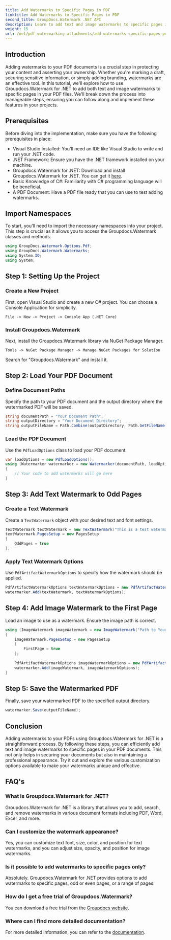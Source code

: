 ```yaml
---
title: Add Watermarks to Specific Pages in PDF
linktitle: Add Watermarks to Specific Pages in PDF
second_title: GroupDocs.Watermark .NET API
description: Learn to add text and image watermarks to specific pages in PDFs using Groupdocs.Watermark for .NET. Follow our detailed guide to secure your documents.
weight: 15
url: /net/pdf-watermarking-attachments/add-watermarks-specific-pages-pdf/
---
```

## Introduction
Adding watermarks to your PDF documents is a crucial step in protecting your content and asserting your ownership. Whether you're marking a draft, securing sensitive information, or simply adding branding, watermarks are an effective tool. In this tutorial, we'll explore how to use Groupdocs.Watermark for .NET to add both text and image watermarks to specific pages in your PDF files. We'll break down the process into manageable steps, ensuring you can follow along and implement these features in your projects.
## Prerequisites
Before diving into the implementation, make sure you have the following prerequisites in place:
- Visual Studio Installed: You'll need an IDE like Visual Studio to write and run your .NET code.
- .NET Framework: Ensure you have the .NET framework installed on your machine.
- Groupdocs.Watermark for .NET: Download and install Groupdocs.Watermark for .NET. You can get it [here](https://releases.groupdocs.com/Watermark/net/).
- Basic Knowledge of C#: Familiarity with C# programming language will be beneficial.
- A PDF Document: Have a PDF file ready that you can use to test adding watermarks.
## Import Namespaces
To start, you'll need to import the necessary namespaces into your project. This step is crucial as it allows you to access the Groupdocs.Watermark classes and methods.
```csharp
using GroupDocs.Watermark.Options.Pdf;
using GroupDocs.Watermark.Watermarks;
using System.IO;
using System;
```
## Step 1: Setting Up the Project
### Create a New Project
First, open Visual Studio and create a new C# project. You can choose a Console Application for simplicity.
```plaintext
File -> New -> Project -> Console App (.NET Core)
```
### Install Groupdocs.Watermark
Next, install the Groupdocs.Watermark library via NuGet Package Manager.
```plaintext
Tools -> NuGet Package Manager -> Manage NuGet Packages for Solution
```
Search for "Groupdocs.Watermark" and install it.
## Step 2: Load Your PDF Document
### Define Document Paths
Specify the path to your PDF document and the output directory where the watermarked PDF will be saved.
```csharp
string documentPath = "Your Document Path";
string outputDirectory = "Your Document Directory";
string outputFileName = Path.Combine(outputDirectory, Path.GetFileName(documentPath));
```
### Load the PDF Document
Use the `PdfLoadOptions` class to load your PDF document.
```csharp
var loadOptions = new PdfLoadOptions();
using (Watermarker watermarker = new Watermarker(documentPath, loadOptions))
{
    // Your code to add watermarks will go here
}
```
## Step 3: Add Text Watermark to Odd Pages
### Create a Text Watermark
Create a `TextWatermark` object with your desired text and font settings.
```csharp
TextWatermark textWatermark = new TextWatermark("This is a test watermark", new Font("Arial", 8));
textWatermark.PagesSetup = new PagesSetup
{
    OddPages = true
};
```
### Apply Text Watermark Options
Use `PdfArtifactWatermarkOptions` to specify how the watermark should be applied.
```csharp
PdfArtifactWatermarkOptions textWatermarkOptions = new PdfArtifactWatermarkOptions();
watermarker.Add(textWatermark, textWatermarkOptions);
```
## Step 4: Add Image Watermark to the First Page
Load an image to use as a watermark. Ensure the image path is correct.
```csharp
using (ImageWatermark imageWatermark = new ImageWatermark("Path to Your Image"))
{
    imageWatermark.PagesSetup = new PagesSetup
    {
        FirstPage = true
    };
    
    PdfArtifactWatermarkOptions imageWatermarkOptions = new PdfArtifactWatermarkOptions();
    watermarker.Add(imageWatermark, imageWatermarkOptions);
}
```
## Step 5: Save the Watermarked PDF
Finally, save your watermarked PDF to the specified output directory.
```csharp
watermarker.Save(outputFileName);
```
## Conclusion
Adding watermarks to your PDFs using Groupdocs.Watermark for .NET is a straightforward process. By following these steps, you can efficiently add text and image watermarks to specific pages in your PDF documents. This not only helps in securing your documents but also in maintaining a professional appearance. Try it out and explore the various customization options available to make your watermarks unique and effective.
## FAQ's
### What is Groupdocs.Watermark for .NET?
Groupdocs.Watermark for .NET is a library that allows you to add, search, and remove watermarks in various document formats including PDF, Word, Excel, and more.
### Can I customize the watermark appearance?
Yes, you can customize text font, size, color, and position for text watermarks, and you can adjust size, opacity, and position for image watermarks.
### Is it possible to add watermarks to specific pages only?
Absolutely. Groupdocs.Watermark for .NET provides options to add watermarks to specific pages, odd or even pages, or a range of pages.
### How do I get a free trial of Groupdocs.Watermark?
You can download a free trial from the [Groupdocs website](https://releases.groupdocs.com/).
### Where can I find more detailed documentation?
For more detailed information, you can refer to the [documentation](https://tutorials.groupdocs.com/Watermark/net/).
